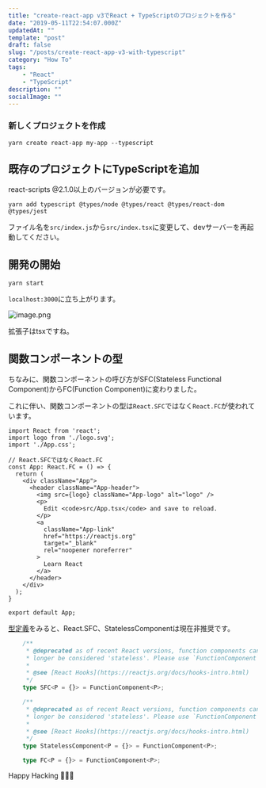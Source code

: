 ```yaml
---
title: "create-react-app v3でReact + TypeScriptのプロジェクトを作る"
date: "2019-05-11T22:54:07.000Z"
updatedAt: ""
template: "post"
draft: false
slug: "/posts/create-react-app-v3-with-typescript"
category: "How To"
tags:
    - "React"
    - "TypeScript"
description: ""
socialImage: ""
---
```


### 新しくプロジェクトを作成
```terminal
yarn create react-app my-app --typescript
```

## 既存のプロジェクトにTypeScriptを追加

react-scripts @2.1.0以上のバージョンが必要です。

```terminal
yarn add typescript @types/node @types/react @types/react-dom @types/jest
```

ファイル名を`src/index.js`から`src/index.tsx`に変更して、devサーバーを再起動してください。

## 開発の開始

```terminal
yarn start
```

`localhost:3000`に立ち上がります。

![image.png](https://qiita-image-store.s3.ap-northeast-1.amazonaws.com/0/229830/0d4a7400-76e0-00a2-b93f-58aef5aa29c8.png)

拡張子はtsxですね。

## 関数コンポーネントの型

ちなみに、関数コンポーネントの呼び方がSFC(Stateless Functional Component)からFC(Function Component)に変わりました。

これに伴い、関数コンポーネントの型は`React.SFC`ではなく`React.FC`が使われています。

```App.tsx
import React from 'react';
import logo from './logo.svg';
import './App.css';

// React.SFCではなくReact.FC
const App: React.FC = () => {
  return (
    <div className="App">
      <header className="App-header">
        <img src={logo} className="App-logo" alt="logo" />
        <p>
          Edit <code>src/App.tsx</code> and save to reload.
        </p>
        <a
          className="App-link"
          href="https://reactjs.org"
          target="_blank"
          rel="noopener noreferrer"
        >
          Learn React
        </a>
      </header>
    </div>
  );
}

export default App;
```

[型定義](https://github.com/DefinitelyTyped/DefinitelyTyped/blob/master/types/react/index.d.ts#L485)をみると、React.SFC、StatelessComponentは現在非推奨です。

```ts
    /**
     * @deprecated as of recent React versions, function components can no
     * longer be considered 'stateless'. Please use `FunctionComponent` instead.
     *
     * @see [React Hooks](https://reactjs.org/docs/hooks-intro.html)
     */
    type SFC<P = {}> = FunctionComponent<P>;

    /**
     * @deprecated as of recent React versions, function components can no
     * longer be considered 'stateless'. Please use `FunctionComponent` instead.
     *
     * @see [React Hooks](https://reactjs.org/docs/hooks-intro.html)
     */
    type StatelessComponent<P = {}> = FunctionComponent<P>;

    type FC<P = {}> = FunctionComponent<P>;
```

Happy Hacking 🎉🎉🎉
